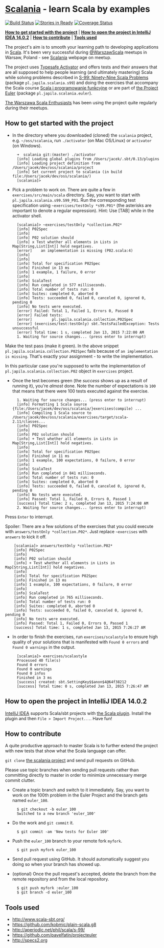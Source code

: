 # [Scalania](http://scalania.pl) - learn Scala by examples

[![Build Status](https://travis-ci.org/jaceklaskowski/scalania.svg?branch=master)](https://travis-ci.org/jaceklaskowski/scalania)
[![Stories in Ready](https://badge.waffle.io/jaceklaskowski/scalania.png?label=ready&title=Ready)](https://waffle.io/jaceklaskowski/scalania)
[![Coverage Status](https://img.shields.io/coveralls/jaceklaskowski/scalania.svg)](https://coveralls.io/r/jaceklaskowski/scalania)

**[How to get started with the project](#how-to-get-started-with-the-project)** |
**[How to open the project in IntelliJ IDEA 14.0.2](#how-to-open-the-project-in-intellij-idea-1402)** |
**[How to contribute](#how-to-contribute)** |
**[Tools used](#tools-used)**

The project's aim is to smooth your learning path to developing applications in [Scala](http://scala-lang.org).
It's been very successful during [@WarszawScala](https://twitter.com/WarszawScaLa/) meetups in Warsaw, Poland - see [Scalania](http://scalania.pl) webpage on meetup.

The project uses [Typesafe Activator](http://typesafe.com/activator) and offers tests and their answers that are all supposed to help
people learning (and ultimately mastering) Scala while solving problems described in [S-99: Ninety-Nine Scala Problems](http://aperiodic.net/phil/scala/s-99/) (package `pl.japila.scalania.s99`) and doing the exercises that accompany the Scala course [Scala i programowanie funkcyjne](http://www.grzegorzbalcerek.net/scalafp.html) or are part of [the Project Euler](http://projecteuler.net/problems) (package `pl.japila.scalania.euler`).

[The Warszawa Scala Enthusiasts](http://warsawscala.pl/) has been using the project quite regularly during their meetups.

## How to get started with the project
* In the directory where you downloaded (cloned) the `scalania` project, e.g. `~/oss/scalania`, run `./activator` (on Mac OS/Linux)
or `activator` (on Windows).

        ➜  scalania git:(master) ./activator
        [info] Loading global plugins from /Users/jacek/.sbt/0.13/plugins
        [info] Loading project definition from /Users/jacek/dev/oss/scalania/project
        [info] Set current project to scalania (in build file:/Users/jacek/dev/oss/scalania/)
        [scalania]>

* Pick a problem to work on. There are quite a few in `exercises/src/main/scala` directory.
Say, you want to start with `pl.japila.scalania.s99.S99_P01`. Run the corresponding test specification using `~exercises/testOnly *s99.P01*` (the asterisks are important to denote a regular expression).
Hint: Use [TAB] while in the activator shell.

        [scalania]> ~exercises/testOnly *collection.P02*
        [info] P02Spec
        [info]
        [info] P02 solution should
        [info] x Test whether all elements in Lists in Map[String,List[Int]] hold negatives.
        [error]    an implementation is missing (P02.scala:4)
        [info]
        [info]
        [info] Total for specification P02Spec
        [info] Finished in 13 ms
        [info] 1 example, 1 failure, 0 error
        [info]
        [info] ScalaTest
        [info] Run completed in 577 milliseconds.
        [info] Total number of tests run: 0
        [info] Suites: completed 0, aborted 0
        [info] Tests: succeeded 0, failed 0, canceled 0, ignored 0, pending 0
        [info] No tests were executed.
        [error] Failed: Total 1, Failed 1, Errors 0, Passed 0
        [error] Failed tests:
        [error]         pl.japila.scalania.collection.P02Spec
        [error] (exercises/test:testOnly) sbt.TestsFailedException: Tests unsuccessful
        [error] Total time: 1 s, completed Jan 13, 2015 7:22:00 AM
        1. Waiting for source changes... (press enter to interrupt)

Make the test pass (make it green). In the above snippet `pl.japila.scalania.collection.P02Spec` fails because of `an implementation is missing`.
That's exactly your assignment - to write the implementation.

In this particular case you're supposed to write the implementation of `pl.japila.scalania.collection.P02` object in `exercises` project.

* Once the test becomes green (the *success* shows up as a result of running it), you're *almost* done. Note the number of expectations is `100` that means that there were 100 tests executed against the exercise.

        1. Waiting for source changes... (press enter to interrupt)
        [info] Formatting 1 Scala source {file:/Users/jacek/dev/oss/scalania/}exercises(compile) ...
        [info] Compiling 1 Scala source to /Users/jacek/dev/oss/scalania/exercises/target/scala-2.11/classes...
        [info] P02Spec
        [info]
        [info] P02 solution should
        [info] + Test whether all elements in Lists in Map[String,List[Int]] hold negatives.
        [info]
        [info] Total for specification P02Spec
        [info] Finished in 11 ms
        [info] 1 example, 100 expectations, 0 failure, 0 error
        [info]
        [info] ScalaTest
        [info] Run completed in 841 milliseconds.
        [info] Total number of tests run: 0
        [info] Suites: completed 0, aborted 0
        [info] Tests: succeeded 0, failed 0, canceled 0, ignored 0, pending 0
        [info] No tests were executed.
        [info] Passed: Total 1, Failed 0, Errors 0, Passed 1
        [success] Total time: 2 s, completed Jan 13, 2015 7:24:08 AM
        2. Waiting for source changes... (press enter to interrupt)

Press `Enter` to interrupt.

Spoiler: There are a few solutions of the exercises that you could execute with `answers/testOnly *collection.P02*`.
Just replace `~exercises` with `answers` to kick it off.

        [scalania]> answers/testOnly *collection.P02*
        [info] P02Spec
        [info]
        [info] P02 solution should
        [info] + Test whether all elements in Lists in Map[String,List[Int]] hold negatives.
        [info]
        [info] Total for specification P02Spec
        [info] Finished in 13 ms
        [info] 1 example, 100 expectations, 0 failure, 0 error
        [info]
        [info] ScalaTest
        [info] Run completed in 765 milliseconds.
        [info] Total number of tests run: 0
        [info] Suites: completed 0, aborted 0
        [info] Tests: succeeded 0, failed 0, canceled 0, ignored 0, pending 0
        [info] No tests were executed.
        [info] Passed: Total 1, Failed 0, Errors 0, Passed 1
        [success] Total time: 1 s, completed Jan 13, 2015 7:26:27 AM

* In order to finish the exercises, run `exercises/scalastyle` to ensure high quality of your solutions that is 
manifested with `Found 0 errors` and `Found 0 warnings` in the output.

        [scalania]> exercises/scalastyle
        Processed 40 file(s)
        Found 0 errors
        Found 0 warnings
        Found 0 infos
        Finished in 3 ms
        [success] created: sbt.SettingKey$$anon$4@64f38212
        [success] Total time: 0 s, completed Jan 13, 2015 7:26:47 AM

## How to open the project in IntelliJ IDEA 14.0.2

[IntelliJ IDEA](http://www.jetbrains.com/idea/) supports Scala/sbt projects with [the Scala plugin](http://plugins.jetbrains.com/plugin/?id=1347).
Install the plugin and then `File > Import Project...`. Have fun!

## How to contribute

A quite productive approach to master Scala is to further extend the project with new tests that show what the Scala language can offer.

`git clone` [the scalania project](https://github.com/jaceklaskowski/scalania) and send pull requests on GitHub.

Please use topic branches when sending pull requests rather than committing directly to master in order to minimize unnecessary merge commit clutter.

* Create a topic branch and switch to it immediately. Say, you want to work on the 100th problem in the Euler Project and the branch gets named `euler_100`.

        $ git checkout -b euler_100
        Switched to a new branch 'euler_100'

* Do the work and `git commit` it.

        $ git commit -am 'New tests for Euler 100'

* Push the `euler_100` branch to your remote fork `myfork`.

        $ git push myfork euler_100

* Send pull request using GitHub. It should automatically suggest you doing so when your branch has showed up.

* (optional) Once the pull request's accepted, delete the branch from the remote repository and from the local repository.

        $ git push myfork :euler_100
        $ git branch -d euler_100

## Tools used

* http://www.scala-sbt.org/
* https://github.com/kobmic/plain-scala.g8
* http://aperiodic.net/phil/scala/s-99/
* https://github.com/pavelfatin/projecteuler
* http://specs2.org

